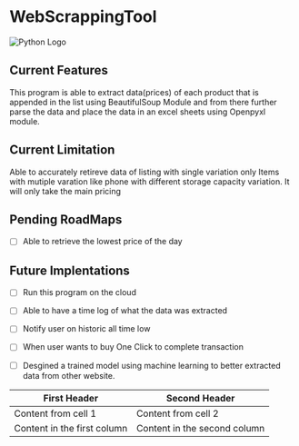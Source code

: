 # WebScrappingTool
![Python Logo](https://www.python.org/static/img/python-logo.png)

## Current Features
This program is able to extract data(prices) of each product that is appended in the list using BeautifulSoup Module and from there further parse the data and place the data in an excel sheets using Openpyxl module.

## Current Limitation
Able to accurately retireve data of listing with single variation only
Items with mutiple varation like phone with different storage capacity variation. It will only take the main pricing 

## Pending RoadMaps
- [ ] Able to retrieve the lowest price of the day


## Future Implentations
- [ ] Run this program on the cloud 
- [ ] Able to have a time log of what the data was extracted
- [ ] Notify user on historic all time low
- [ ] When user wants to buy One Click to complete transaction
- [ ] Desgined a trained model using machine learning to better extracted data from other website.


First Header | Second Header
------------ | -------------
Content from cell 1 | Content from cell 2
Content in the first column | Content in the second column
 
